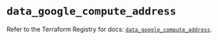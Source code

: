 # `data_google_compute_address`

Refer to the Terraform Registry for docs: [`data_google_compute_address`](https://registry.terraform.io/providers/hashicorp/google/6.33.0/docs/data-sources/compute_address).
